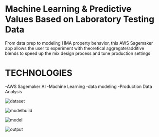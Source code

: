 # Machine Learning & Predictive Values Based on Laboratory Testing Data

From data prep to modeling HMA property behavior, this AWS Sagemaker app allows the user to experiment with theoretical aggregate/additive blends to speed up the mix design process and tune production settings

# TECHNOLOGIES

-AWS Sagemaker AI -Machine Learning -data modeling -Production Data Analysis

![dataset](https://github.com/user-attachments/assets/f3faaf3f-d80f-4b9f-a97b-1dd3f1c90b75)

![modelbuild](https://github.com/user-attachments/assets/aa99dcd3-f3aa-4d4d-80d8-32aa6ba93c95)

![model](https://github.com/user-attachments/assets/7aa38604-a2f9-4789-958a-3b4a2bcf12f5)

![output](https://github.com/user-attachments/assets/b58db0c0-1aa3-4592-824f-502c5c6cc67d)
